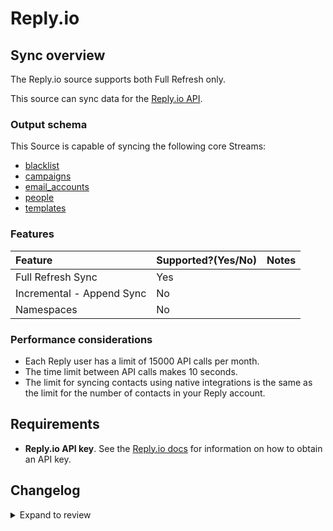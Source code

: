 # Reply.io

## Sync overview

The Reply.io source supports both Full Refresh only.

This source can sync data for the [Reply.io API](https://apidocs.reply.io/#intro).

### Output schema

This Source is capable of syncing the following core Streams:

- [blacklist](https://apidocs.reply.io/#9251a79b-3d16-478c-acfd-dfe1eb49e85a)
- [campaigns](https://apidocs.reply.io/#4c035861-5dc9-4ba2-8adf-24e55c83e5f0)
- [email_accounts](https://apidocs.reply.io/#2f59ac90-fe00-440c-a841-3bd11ce8f28f)
- [people](https://apidocs.reply.io/#0a39db6f-af24-494f-88d6-caefd76b40f9)
- [templates](https://apidocs.reply.io/#5e4650a6-f2d7-4a9f-86ed-ca863360fcca)

### Features

| Feature                   | Supported?\(Yes/No\) | Notes |
| :------------------------ | :------------------- | :---- |
| Full Refresh Sync         | Yes                  |       |
| Incremental - Append Sync | No                   |       |
| Namespaces                | No                   |       |

### Performance considerations

- Each Reply user has a limit of 15000 API calls per month.
- The time limit between API calls makes 10 seconds.
- The limit for syncing contacts using native integrations is the same as the limit for the number of contacts in your Reply account.

## Requirements

- **Reply.io API key**. See the [Reply.io docs](https://apidocs.reply.io/#authentication) for information on how to obtain an API key.

## Changelog

<details>
  <summary>Expand to review</summary>

| Version | Date       | Pull Request                                             | Subject                       |
|:--------|:-----------| :------------------------------------------------------- | :---------------------------- |
| 0.2.23 | 2025-09-30 | [61297](https://github.com/airbytehq/airbyte/pull/61297) | Update dependencies |
| 0.2.22 | 2025-05-25 | [60477](https://github.com/airbytehq/airbyte/pull/60477) | Update dependencies |
| 0.2.21 | 2025-05-10 | [60165](https://github.com/airbytehq/airbyte/pull/60165) | Update dependencies |
| 0.2.20 | 2025-05-04 | [59057](https://github.com/airbytehq/airbyte/pull/59057) | Update dependencies |
| 0.2.19 | 2025-04-19 | [58412](https://github.com/airbytehq/airbyte/pull/58412) | Update dependencies |
| 0.2.18 | 2025-04-12 | [58006](https://github.com/airbytehq/airbyte/pull/58006) | Update dependencies |
| 0.2.17 | 2025-04-05 | [57296](https://github.com/airbytehq/airbyte/pull/57296) | Update dependencies |
| 0.2.16 | 2025-03-29 | [56755](https://github.com/airbytehq/airbyte/pull/56755) | Update dependencies |
| 0.2.15 | 2025-03-22 | [56167](https://github.com/airbytehq/airbyte/pull/56167) | Update dependencies |
| 0.2.14 | 2025-03-08 | [55563](https://github.com/airbytehq/airbyte/pull/55563) | Update dependencies |
| 0.2.13 | 2025-03-01 | [55000](https://github.com/airbytehq/airbyte/pull/55000) | Update dependencies |
| 0.2.12 | 2025-02-23 | [53961](https://github.com/airbytehq/airbyte/pull/53961) | Update dependencies |
| 0.2.11 | 2025-02-08 | [53451](https://github.com/airbytehq/airbyte/pull/53451) | Update dependencies |
| 0.2.10 | 2025-02-01 | [53009](https://github.com/airbytehq/airbyte/pull/53009) | Update dependencies |
| 0.2.9 | 2025-01-25 | [52537](https://github.com/airbytehq/airbyte/pull/52537) | Update dependencies |
| 0.2.8 | 2025-01-18 | [51876](https://github.com/airbytehq/airbyte/pull/51876) | Update dependencies |
| 0.2.7 | 2025-01-11 | [51337](https://github.com/airbytehq/airbyte/pull/51337) | Update dependencies |
| 0.2.6 | 2024-12-28 | [50720](https://github.com/airbytehq/airbyte/pull/50720) | Update dependencies |
| 0.2.5 | 2024-12-21 | [50229](https://github.com/airbytehq/airbyte/pull/50229) | Update dependencies |
| 0.2.4 | 2024-12-14 | [49664](https://github.com/airbytehq/airbyte/pull/49664) | Update dependencies |
| 0.2.3 | 2024-12-12 | [48261](https://github.com/airbytehq/airbyte/pull/48261) | Update dependencies |
| 0.2.2 | 2024-10-29 | [47872](https://github.com/airbytehq/airbyte/pull/47872) | Update dependencies |
| 0.2.1 | 2024-10-28 | [47462](https://github.com/airbytehq/airbyte/pull/47462) | Update dependencies |
| 0.2.0 | 2024-08-19 | [44407](https://github.com/airbytehq/airbyte/pull/44407) | Refactor connector to manifest-only format |
| 0.1.15 | 2024-08-17 | [44284](https://github.com/airbytehq/airbyte/pull/44284) | Update dependencies |
| 0.1.14 | 2024-08-12 | [43818](https://github.com/airbytehq/airbyte/pull/43818) | Update dependencies |
| 0.1.13 | 2024-08-10 | [43696](https://github.com/airbytehq/airbyte/pull/43696) | Update dependencies |
| 0.1.12 | 2024-08-03 | [43215](https://github.com/airbytehq/airbyte/pull/43215) | Update dependencies |
| 0.1.11 | 2024-07-27 | [42827](https://github.com/airbytehq/airbyte/pull/42827) | Update dependencies |
| 0.1.10 | 2024-07-20 | [42246](https://github.com/airbytehq/airbyte/pull/42246) | Update dependencies |
| 0.1.9 | 2024-07-13 | [41737](https://github.com/airbytehq/airbyte/pull/41737) | Update dependencies |
| 0.1.8 | 2024-07-10 | [41497](https://github.com/airbytehq/airbyte/pull/41497) | Update dependencies |
| 0.1.7 | 2024-07-09 | [41302](https://github.com/airbytehq/airbyte/pull/41302) | Update dependencies |
| 0.1.6 | 2024-07-06 | [40805](https://github.com/airbytehq/airbyte/pull/40805) | Update dependencies |
| 0.1.5 | 2024-06-25 | [40283](https://github.com/airbytehq/airbyte/pull/40283) | Update dependencies |
| 0.1.4 | 2024-06-22 | [40137](https://github.com/airbytehq/airbyte/pull/40137) | Update dependencies |
| 0.1.3 | 2024-06-17 | [38661](https://github.com/airbytehq/airbyte/pull/38661) | Make connector compatible with Builder |
| 0.1.2 | 2024-06-04 | [39012](https://github.com/airbytehq/airbyte/pull/39012) | [autopull] Upgrade base image to v1.2.1 |
| 0.1.1 | 2024-05-20 | [38409](https://github.com/airbytehq/airbyte/pull/38409) | [autopull] base image + poetry + up_to_date |
| 0.1.0 | 2022-10-22 | [18844](https://github.com/airbytehq/airbyte/pull/18844) | Add Reply.io Source Connector |

</details>
